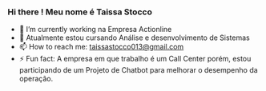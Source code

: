 ### Hi there ! Meu nome é Taissa Stocco 

- 🔭 I’m currently working na Empresa Actionline
- 🌱 Atualmente estou cursando Análise e desenvolvimento de Sistemas
- 📫 How to reach me:  taissastocco013@gmail.com
- ⚡ Fun fact: A empresa em que trabalho  é um Call Center porém, estou participando de um Projeto de Chatbot para melhorar o desempenho da operação. 

